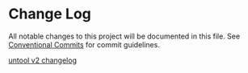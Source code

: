# Change Log

All notable changes to this project will be documented in this file. See [Conventional Commits](https://conventionalcommits.org) for commit guidelines.

[untool v2 changelog](https://github.com/untool/untool/blob/v2.x/CHANGELOG.md)
